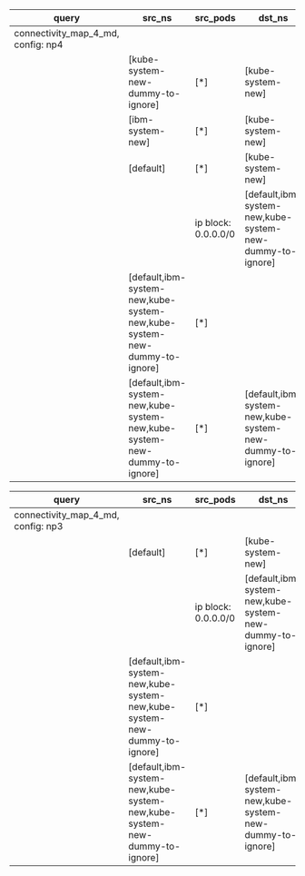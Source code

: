 |query|src_ns|src_pods|dst_ns|dst_pods|connection|
|---|---|---|---|---|---|
|connectivity_map_4_md, config: np4||||||
||[kube-system-new-dummy-to-ignore]|[*]|[kube-system-new]|[*]|TCP 80-88,|
||[ibm-system-new]|[*]|[kube-system-new]|[*]|TCP 80-90,|
||[default]|[*]|[kube-system-new]|[*]|TCP 85-90,|
|||ip block: 0.0.0.0/0|[default,ibm-system-new,kube-system-new-dummy-to-ignore]|[*]|All connections|
||[default,ibm-system-new,kube-system-new,kube-system-new-dummy-to-ignore]|[*]||ip block: 0.0.0.0/0|All connections|
||[default,ibm-system-new,kube-system-new,kube-system-new-dummy-to-ignore]|[*]|[default,ibm-system-new,kube-system-new-dummy-to-ignore]|[*]|All connections|

|query|src_ns|src_pods|dst_ns|dst_pods|connection|
|---|---|---|---|---|---|
|connectivity_map_4_md, config: np3||||||
||[default]|[*]|[kube-system-new]|[*]|TCP 85-90,|
|||ip block: 0.0.0.0/0|[default,ibm-system-new,kube-system-new-dummy-to-ignore]|[*]|All connections|
||[default,ibm-system-new,kube-system-new,kube-system-new-dummy-to-ignore]|[*]||ip block: 0.0.0.0/0|All connections|
||[default,ibm-system-new,kube-system-new,kube-system-new-dummy-to-ignore]|[*]|[default,ibm-system-new,kube-system-new-dummy-to-ignore]|[*]|All connections|



